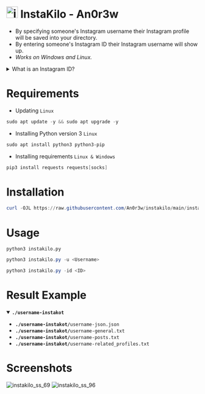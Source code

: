 # <img src="https://github.com/An0r3w/instakilo/assets/168315022/b8f14715-3818-483c-92cb-df4d1e67ed2a" alt="instakilo.ico" width="30" height="30"> InstaKilo - An0r3w
- By specifying someone's Instagram username their Instagram profile will be saved into your directory.
- By entering someone's Instagram ID their Instagram username will show up.
- *Works on Windows and Linux.*
<details>
<summary>What is an Instagram ID?</summary>

- An Instagram user or profile ID is a unique numeric identifier for an Instagram account, created once during the setup of a new Instagram account. The difference is that an Instagram ID cannot be changed, while a username can be modified - [ommentpicker.com](https://commentpicker.com/instagram-user-id.php)
</details>

# Requirements
- Updating `Linux`
```powershell
sudo apt update -y && sudo apt upgrade -y
```
- Installing Python version 3 `Linux`
```powershell
sudo apt install python3 python3-pip
```
- Installing requirements `Linux & Windows`
```powershell
pip3 install requests requests[socks]
```
# Installation
```powershell
curl -OJL https://raw.githubusercontent.com/An0r3w/instakilo/main/instakilo.py
```
# Usage
```
python3 instakilo.py
```
```powershell
python3 instakilo.py -u <Username>
```
```powershell
python3 instakilo.py -id <ID>
```
# Result Example
<details open>
  <summary><b><code>./username-instakot</code></b></summary>

- <code><b>./username-instakot/</b>username-json.json</code>
- <code><b>./username-instakot/</b>username-general.txt</code>
- <code><b>./username-instakot/</b>username-posts.txt</code>
- <code><b>./username-instakot/</b>username-related_profiles.txt</code>
</details>

# Screenshots
![instakilo_ss_69](https://github.com/An0r3w/instakilo/assets/168315022/0b03da32-b94c-4b68-912d-36120375d4ce)
![instakilo_ss_96](https://github.com/An0r3w/instakilo/assets/168315022/63b3884f-a455-4261-b1c8-3a9d46d818e2)
